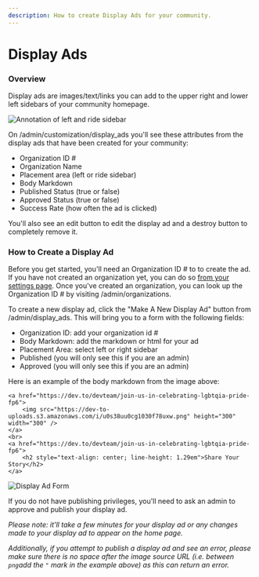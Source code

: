 ```yaml
---
description: How to create Display Ads for your community.
---
```


# Display Ads

### Overview

Display ads are images/text/links you can add to the upper right and lower left sidebars of your community homepage. 

![Annotation of left and ride sidebar](../.gitbook/assets/image-2020-10-19-at-3.38.53-pm.png)

On /admin/customization/display\_ads you'll see these attributes from the display ads that have been created for your community:

* Organization ID \#
* Organization Name
* Placement area \(left or ride sidebar\)
* Body Markdown 
* Published Status \(true or false\)
* Approved Status \(true or false\)
* Success Rate \(how often the ad is clicked\)

You'll also see an edit button to edit the display ad and a destroy button to completely remove it.

### How to Create a Display Ad 

Before you get started, you'll need an Organization ID \# to to create the ad. If you have not created an organization yet, you can do so [from your settings page](../community-tips/organization-pages.md). Once you've created an organization, you can look up the Organization ID \# by visiting /admin/organizations.

To create a new display ad, click the "Make A New Display Ad" button from /admin/display\_ads. This will bring you to a form with the following fields:

* Organization ID: add your organization id \#
* Body Markdown: add the markdown or html for your ad
* Placement Area: select left or right sidebar
* Published \(you will only see this if you are an admin\)
* Approved \(you will only see this if you are an admin\)

Here is an example of the body markdown from the image above:

```text
<a href="https://dev.to/devteam/join-us-in-celebrating-lgbtqia-pride-fp6">
    <img src="https://dev-to-uploads.s3.amazonaws.com/i/u0s38uu0cg1030f78uxw.png" height="300" width="300" />
</a>
<br>
<a href="https://dev.to/devteam/join-us-in-celebrating-lgbtqia-pride-fp6">
    <h2 style="text-align: center; line-height: 1.29em">Share Your Story</h2>
</a>
```

![Display Ad Form](../.gitbook/assets/image-2020-10-19-at-3.58.42-pm.png)

If you do not have publishing privileges, you'll need to ask an admin to approve and publish your display ad. 

_Please note: it'll take a few minutes for your display ad or any changes made to your display ad to appear on the home page._

_Additionally, if you attempt to publish a display ad and see an error, please make sure there is no space after the image source URL \(i.e. between `png`add the `"` mark in the example above\) as this can return an error._ 

